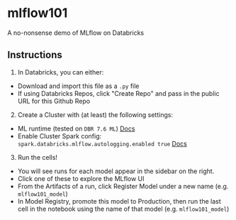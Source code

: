# mlflow101
A no-nonsense demo of MLflow on Databricks

## Instructions
1. In Databricks, you can either:
  * Download and import this file as a `.py` file
  * If using Databricks Repos, click "Create Repo" and pass in the public URL for this Github Repo
2. Create a Cluster with (at least) the following settings:
  * ML runtime (tested on `DBR 7.6 ML`) [Docs](https://docs.databricks.com/release-notes/runtime/7.6ml.html)
  * Enable Cluster Spark config: `spark.databricks.mlflow.autologging.enabled true` [Docs](https://docs.databricks.com/clusters/configure.html#spark-configuration)
3. Run the cells!
  * You will see runs for each model appear in the sidebar on the right. 
  * Click one of these to explore the MLflow UI
  * From the Artifacts of a run, click Register Model under a new name (e.g. `mlflow101_model`)
  * In Model Registry, promote this model to Production, then run the last cell in the notebook using the name of that model (e.g. `mlflow101_model`)
